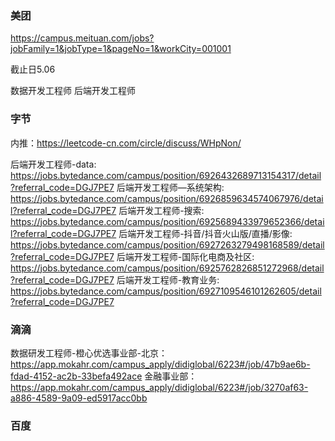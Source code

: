 
### 美团
https://campus.meituan.com/jobs?jobFamily=1&jobType=1&pageNo=1&workCity=001001

截止日5.06

数据开发工程师
后端开发工程师


### 字节

内推：https://leetcode-cn.com/circle/discuss/WHpNon/

后端开发工程师-data: https://jobs.bytedance.com/campus/position/6926432689713154317/detail?referral_code=DGJ7PE7
后端开发工程师—系统架构: https://jobs.bytedance.com/campus/position/6926859634574067976/detail?referral_code=DGJ7PE7
后端开发工程师-搜索: https://jobs.bytedance.com/campus/position/6925689433979652366/detail?referral_code=DGJ7PE7
后端开发工程师-抖音/抖音火山版/直播/影像: https://jobs.bytedance.com/campus/position/6927263279498168589/detail?referral_code=DGJ7PE7
后端开发工程师-国际化电商及社区: https://jobs.bytedance.com/campus/position/6925762826851272968/detail?referral_code=DGJ7PE7
后端开发工程师-教育业务: https://jobs.bytedance.com/campus/position/6927109546101262605/detail?referral_code=DGJ7PE7


### 滴滴

数据研发工程师-橙心优选事业部-北京：https://app.mokahr.com/campus_apply/didiglobal/6223#/job/47b9ae6b-fdad-4152-ac2b-33befa492ace
金融事业部：https://app.mokahr.com/campus_apply/didiglobal/6223#/job/3270af63-a886-4589-9a09-ed5917acc0bb


### 百度


